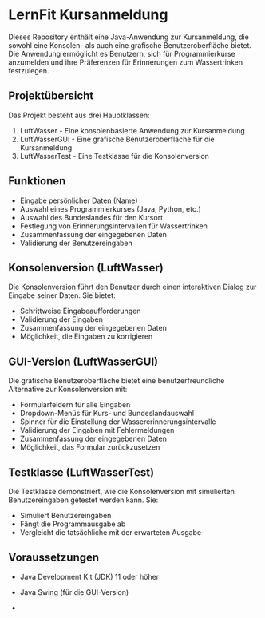 # LernFit Kursanmeldung
Dieses Repository enthält eine Java-Anwendung zur Kursanmeldung, die sowohl eine Konsolen- als auch eine grafische Benutzeroberfläche bietet. 
Die Anwendung ermöglicht es Benutzern, sich für Programmierkurse anzumelden und ihre Präferenzen für Erinnerungen zum Wassertrinken festzulegen.

## Projektübersicht
Das Projekt besteht aus drei Hauptklassen:

1. LuftWasser - Eine konsolenbasierte Anwendung zur Kursanmeldung
2. LuftWasserGUI - Eine grafische Benutzeroberfläche für die Kursanmeldung
3. LuftWasserTest - Eine Testklasse für die Konsolenversion
## Funktionen
- Eingabe persönlicher Daten (Name)
- Auswahl eines Programmierkurses (Java, Python, etc.)
- Auswahl des Bundeslandes für den Kursort
- Festlegung von Erinnerungsintervallen für Wassertrinken
- Zusammenfassung der eingegebenen Daten
- Validierung der Benutzereingaben
## Konsolenversion (LuftWasser)
Die Konsolenversion führt den Benutzer durch einen interaktiven Dialog zur Eingabe seiner Daten. Sie bietet:

- Schrittweise Eingabeaufforderungen
- Validierung der Eingaben
- Zusammenfassung der eingegebenen Daten
- Möglichkeit, die Eingaben zu korrigieren
## GUI-Version (LuftWasserGUI)
Die grafische Benutzeroberfläche bietet eine benutzerfreundliche Alternative zur Konsolenversion mit:

- Formularfeldern für alle Eingaben
- Dropdown-Menüs für Kurs- und Bundeslandauswahl
- Spinner für die Einstellung der Wassererinnerungsintervalle
- Validierung der Eingaben mit Fehlermeldungen
- Zusammenfassung der eingegebenen Daten
- Möglichkeit, das Formular zurückzusetzen
## Testklasse (LuftWasserTest)
Die Testklasse demonstriert, wie die Konsolenversion mit simulierten Benutzereingaben getestet werden kann. Sie:

- Simuliert Benutzereingaben
- Fängt die Programmausgabe ab
- Vergleicht die tatsächliche mit der erwarteten Ausgabe
## Voraussetzungen
- Java Development Kit (JDK) 11 oder höher
- Java Swing (für die GUI-Version)

- 
